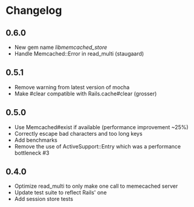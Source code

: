 # Changelog

## 0.6.0
  * New gem name _libmemcached_store_
  * Handle Memcached::Error in read_multi (staugaard)

## 0.5.1
  * Remove warning from latest version of mocha
  * Make #clear compatible with Rails.cache#clear (grosser)

## 0.5.0
  * Use Memcached#exist if available (performance improvement ~25%)
  * Correctly escape bad characters and too long keys
  * Add benchmarks
  * Remove the use of ActiveSupport::Entry which was a performance bottleneck #3

## 0.4.0
  * Optimize read_multi to only make one call to memecached server
  * Update test suite to reflect Rails' one
  * Add session store tests